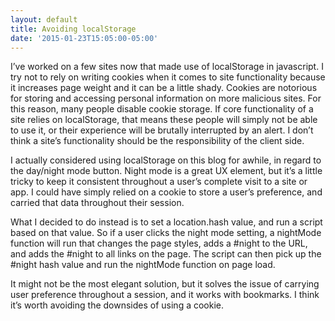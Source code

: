 ```yaml
---
layout: default
title: Avoiding localStorage
date: '2015-01-23T15:05:00-05:00'
---
```

I’ve worked on a few sites now that made use of localStorage in javascript. I try not to rely on writing cookies when it comes to site functionality because it increases page weight and it can be a little shady. Cookies are notorious for storing and accessing personal information on more malicious sites. For this reason, many people disable cookie storage. If core functionality of a site relies on localStorage, that means these people will simply not be able to use it, or their experience will be brutally interrupted by an alert. I don’t think a site’s functionality should be the responsibility of the client side.



I actually considered using localStorage on this blog for awhile, in regard to the day/night mode button. Night mode is a great UX element, but it’s a little tricky to keep it consistent throughout a user’s complete visit to a site or app. I could have simply relied on a cookie to store a user’s preference, and carried that data throughout their session.



What I decided to do instead is to set a location.hash value, and run a script based on that value. So if a user clicks the night mode setting, a nightMode function will run that changes the page styles, adds a #night to the URL, and adds the #night to all links on the page. The script can then pick up the #night hash value and run the nightMode function on page load.



It might not be the most elegant solution, but it solves the issue of carrying user preference throughout a session, and it works with bookmarks. I think it’s worth avoiding the downsides of using a cookie.

